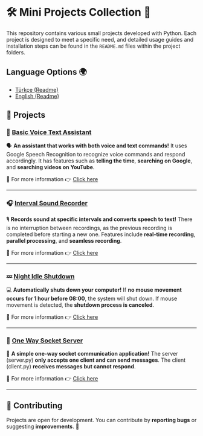 # 🛠️ Mini Projects Collection 🚀

This repository contains various small projects developed with Python. Each project is designed to meet a specific need, and detailed usage guides and installation steps can be found in the `README.md` files within the project folders.

## Language Options 🌍
- [Türkçe (Readme)](readme.tr.md)
- [English (Readme)](readme.md)

## 📂 Projects

### 🤖 [Basic Voice Text Assistant](basic_voice_text_assistant/readme.md)
🗣️ **An assistant that works with both voice and text commands!** It uses Google Speech Recognition to recognize voice commands and respond accordingly. It has features such as **telling the time**, **searching on Google**, and **searching videos on YouTube**.

🔗 For more information 👉 [Click here](basic_voice_text_assistant/readme.md)

---

### 🎧 [Interval Sound Recorder](interval_sound_recorder/readme.md)
🎙️ **Records sound at specific intervals and converts speech to text!** There is no interruption between recordings, as the previous recording is completed before starting a new one. Features include **real-time recording**, **parallel processing**, and **seamless recording**.

🔗 For more information 👉 [Click here](interval_sound_recorder/readme.md)

---

### 💤 [Night Idle Shutdown](night_idle_shutdown/readme.md)
💻 **Automatically shuts down your computer!** If **no mouse movement occurs for 1 hour before 08:00**, the system will shut down. If mouse movement is detected, the **shutdown process is canceled**.

🔗 For more information 👉 [Click here](night_idle_shutdown/readme.md)

---

### 📡 [One Way Socket Server](one_way_socket_server/readme.md)
💬 **A simple one-way socket communication application!** The server (server.py) **only accepts one client and can send messages**. The client (client.py) **receives messages but cannot respond**.

🔗 For more information 👉 [Click here](one_way_socket_server/readme.md)

---

## 🤝 Contributing
Projects are open for development. You can contribute by **reporting bugs** or suggesting **improvements**. 🎉
